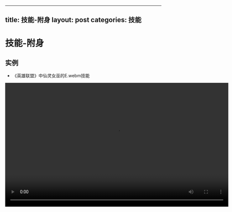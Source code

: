 
---
title: 技能-附身
layout: post
categories: 技能
---
# 技能-附身


## 实例

- 《英雄联盟》中仙灵女巫的E.webm技能

<video width="720" height="400" controls>
    <source src="{{ site.url }}/videos/附身-仙灵女巫-露璐-E.webm" type="video/webm">
</video>
